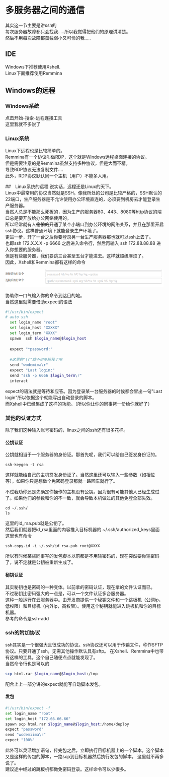 # 多服务器之间的通信
其实这一节主要是讲ssh的   
每次服务器故障都只会找我.....所以我觉得把他们的原理讲清楚。  
然后不用每次故障都孤独弱小又可怜的我.....  
## IDE
Windows下推荐使用Xshell.  
Linux下面推荐使用Remmina  
## Windows的远程
### Windows系统
点击开始-搜索-远程连接工具    
这里我就不多说了
### Linux系统
Linux下远程也是比较简单的。  
Remmina有一个协议叫做RDP，这个就是Windows远程桌面连接的协议。  
但是需要注意的是Remmina虽然支持多种协议，但是大而不精。  
导致RDP协议无法复制文件....  
此外，RDP协议默认同一个主机（用户）不能多人用。

##　Linux系统的远程
说实话，远程还是Linux的天下。  
Linux中最常用的协议当然就是SSH。像我所处的公司是比较严格的，SSH默认的22端口，生产服务器是不允许使用办公环境直连的，必须要到机房去才能登录生产服务器。  
当然人总是不能那么死板的，因为生产的服务器80、443、8080等http协议的端口总是要开放给办公网络使用的。  
所以经常就有人~~偷偷的~~开通了某个小端口到办公环境的网络关系，并且在那里开启ssh协议。这样普通环境下就能登录生产环境了。    
更进一步，开了一台之后你要登录另一台生产服务器那也就可以ssh上去了。  
也即ssh 172.X.X.X -p 6666 之后进入命令行，然后再输入 ssh 172.88.88.88 进入你想要的服务器。  
但是有些服务器，我们要跳三台甚至五台才能进去。这样就超级麻烦了。  
因此，Xshell和Remmina都有这样的命令    

![](/assets/深度截图_选择区域_20181019161027.png)

协助你一口气输入你的命令到达目的地。  
当然这里就需要借助expect的语法  
```bash
#!/usr/bin/expect
# auto ssh
  set login_name "root"
  set login_host "XXXXX"
  set login_term "XXXX"
  spawn  ssh $login_name@$login_host

  expect "*password:"

  #这里的"\r"就不用多解释了吧
  send "wodemima\r"
  expect "Last login:"
  send "ssh -p 6666 $login_term\r"
  interact
```
expect的语法就是等待和应答。因为登录某一台服务器的时候都会冒出一句"Last login"所以依据这个就能写出自动登录的脚本。  
而Xshell中已经集成了这样的功能。（所以你让你的同事拷一份给你就好了）  
### 其他的认证方式
除了我们这种输入账号密码的，linux之间的ssh还有很多花样。

#### 公钥认证
公钥就相当于一个服务器的身份证。那首先呢，我们可以给自己签发身份证的。
```
ssh-keygen -t rsa
```
这样就能给自己的主机签发身份证了。当然这里还可以输入一些参数（如相位等），如果你只是想做个免密码登录那就一路回车就行了。  

不过我劝你还是先确定你操作的主机没有公钥。因为很有可能其他人已经生成过了。如果他们的参数和你的不一致，就会导致本机做过的其他免登全部失效。  
```
cd ~/.ssh/
ls
```
这里的id_rsa.pub就是公钥了。  
然后我们就要把id_rsa里面的内容推入目标机器的  ~/.ssh/authorized_keys里面
这里也有命令  
```
ssh-copy-id -i ~/.ssh/id_rsa.pub root@XXXX

```
所以有时候某些同事写的发包脚本以前都是不用输密码的，现在突然要你输密码了，说不定就是公钥被重新生成了。
#### 秘钥认证
其实秘钥也是密码的一种变体。以前拿的密码认证，现在拿的文件认证而已。  
不过秘钥比密码强大的一点是，可以一个文件认证多台服务器。   
这种一般运行在云服务器中。由开发商提供一个秘钥文件和一个跳板机（公网ip，低权限）和目标机（内外ip，高权限）。使用这个秘钥就能进入跳板机和你的目标机器。  
参考的命令是ssh-add
### ssh的附加协议
ssh其实是一个很强大且很成功的协议。ssh协议还可以用于传输文件，称作SFTP协议。只要开通了ssh，无需其他操作默认具有sftp。
在Xshell、Remmina中也带有这样的工具。这个自己随便点点就能发现了。  
当然命令行也是可以的
```bash
scp html.rar $login_name@$login_host:/tmp 
```
配合上上一部分讲的expect就能写自动脚本发包。
#### 发包
```bash
#!/usr/bin/expect -f
set login_name "root"
set login_host "172.66.66.66"
spawn scp html.rar $login_name@$login_host:/home/deploy 
expect "password"
send "wodemiima\r"
expect "100%"
```
此外可以灵活增加语句，传完包之后，立即执行目标机器上的一个脚本，这个脚本又是这样的传包的脚本，一路scp到目标机器然后执行发包的脚本。
这里就不再多说了。   
建议途中经过的跳板机都做免密码登录。这样命令可以少很多。